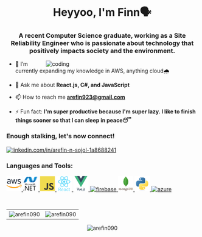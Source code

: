 <h1 align="center">Heyyoo, I'm Finn🗣️</h1>
<h3 align="center">A recent Computer Science graduate, working as a Site Reliability Engineer who is passionate about technology that positively impacts society and the environment. </h3>

<img align = "right" alt="coding" width="400" src = "https://media.giphy.com/media/bGgsc5mWoryfgKBx1u/giphy.gif">

- 🌱 I’m currently expanding my knowledge in AWS, anything cloud🌧️

- 💬 Ask me about **React.js, C#, and JavaScript**

- 📫 How to reach me **arefin923@gmail.com**

- ⚡ Fun fact: **I'm super productive because I'm super lazy. I like to finish things sooner so that I can sleep in peace😴**

<h3 align="left">Enough stalking, let's now connect!</h3>
<p align="left">
<a href="https://linkedin.com/in/linkedin.com/in/arefin-n-sojol-1a8688241" target="blank"><img align="center" src="https://raw.githubusercontent.com/rahuldkjain/github-profile-readme-generator/master/src/images/icons/Social/linked-in-alt.svg" alt="linkedin.com/in/arefin-n-sojol-1a8688241" height="30" width="40" /></a>
</p>

<h3 align="left">Languages and Tools:</h3>
<p align="left"> 
  <a href="https://aws.amazon.com" target="_blank" rel="noreferrer"> <img src="https://raw.githubusercontent.com/devicons/devicon/master/icons/amazonwebservices/amazonwebservices-original-wordmark.svg" alt="aws" width="40" height="40"/> </a> 
  <a href="https://dotnet.microsoft.com/" target="_blank" rel="noreferrer"> <img src="https://raw.githubusercontent.com/devicons/devicon/master/icons/dot-net/dot-net-original-wordmark.svg" alt="dotnet" width="40" height="40"/> </a> 
  <a href="https://developer.mozilla.org/en-US/docs/Web/JavaScript" target="_blank" rel="noreferrer"> <img src="https://raw.githubusercontent.com/devicons/devicon/master/icons/javascript/javascript-original.svg" alt="javascript" width="40" height="40"/> </a>
  <a href="https://reactjs.org/" target="_blank" rel="noreferrer"> <img src="https://raw.githubusercontent.com/devicons/devicon/master/icons/react/react-original-wordmark.svg" alt="react" width="40" height="40"/> </a> 
  <a href="https://vuejs.org/" target="_blank" rel="noreferrer"> <img src="https://raw.githubusercontent.com/devicons/devicon/master/icons/vuejs/vuejs-original-wordmark.svg" alt="vuejs" width="40" height="40"/> </a> 
  <a href="https://firebase.google.com/" target="_blank" rel="noreferrer"> <img src="https://www.vectorlogo.zone/logos/firebase/firebase-icon.svg" alt="firebase" width="40" height="40"/> </a> 
  <a href="https://www.mongodb.com/" target="_blank" rel="noreferrer"> <img src="https://raw.githubusercontent.com/devicons/devicon/master/icons/mongodb/mongodb-original-wordmark.svg" alt="mongodb" width="40" height="40"/> </a> 
  <a href="https://www.python.org" target="_blank" rel="noreferrer"> <img src="https://raw.githubusercontent.com/devicons/devicon/master/icons/python/python-original.svg" alt="python" width="40" height="40"/> </a> 
  <a href="https://azure.microsoft.com/en-us/" target="_blank" rel="noreferrer"> <img src="https://www.vectorlogo.zone/logos/microsoft_azure/microsoft_azure-icon.svg" alt="azure" width="40" height="40"/> </a>
</p>
<br>

<div align="center">
  <table>
    <tr>
      <td>
        <img align="center" src="https://github-readme-stats.vercel.app/api?username=arefin090&show_icons=true&locale=en&theme=dark" alt="arefin090" />
      </td>
      <td>
        <img align="center" src="https://github-readme-stats.vercel.app/api/top-langs?username=arefin090&show_icons=true&locale=en&layout=compact&theme=dark" alt="arefin090" />
      </td>
    </tr>
  </table>
</div>

<p align="center">
  <img src="https://github-readme-streak-stats.herokuapp.com/?user=arefin090&theme=dark" alt="arefin090" />
</p>


